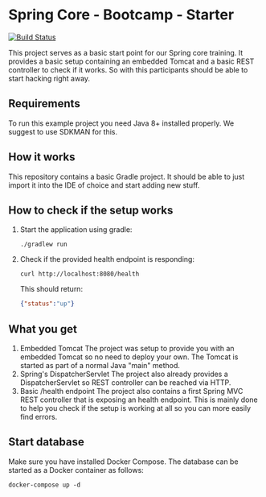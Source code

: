 # Spring Core - Bootcamp - Starter

[![Build Status](https://travis-ci.org/comsysto/spring-core-bootcamp-starter.svg?branch=master)](https://travis-ci.org/comsysto/spring-core-bootcamp-starter)

This project serves as a basic start point for our Spring core training.
It provides a basic setup containing an embedded Tomcat and a basic REST controller to check if it works.
So with this participants should be able to start hacking right away.

## Requirements

To run this example project you need Java 8+ installed properly.
We suggest to use SDKMAN for this.

## How it works

This repository contains a basic Gradle project.
It should be able to just import it into the IDE of choice and start adding new stuff.

## How to check if the setup works

1. Start the application using gradle:
   ```
   ./gradlew run
   ```

2. Check if the provided health endpoint is responding:
   ```
   curl http://localhost:8080/health
   ```
   This should return:
   ```json
   {"status":"up"}
   ```

## What you get

1. Embedded Tomcat
   The project was setup to provide you with an embedded Tomcat so no need to deploy your own.
   The Tomcat is started as part of a normal Java "main" method.
2. Spring's DispatcherServlet
   The project also already provides a DispatcherServlet so REST controller can be reached via HTTP.
3. Basic /health endpoint
   The project also contains a first Spring MVC REST controller that is exposing an health endpoint.
   This is mainly done to help you check if the setup is working at all so you can more easily find errors.
   
## Start database

Make sure you have installed Docker Compose. The database can be started as a Docker container as follows:
```
docker-compose up -d
```
